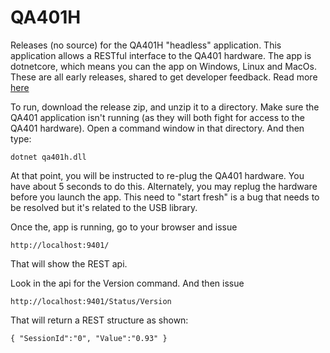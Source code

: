 # QA401H
Releases (no source) for the QA401H "headless" application. This application allows a RESTful interface to the QA401 hardware. The app is dotnetcore, which means you can the app on Windows, Linux and MacOs. These are all early releases, shared to get developer feedback. Read more [here](https://quantasylum.com/blogs/news/qa401-headless-linux) 

To run, download the release zip, and unzip it to a directory. Make sure the QA401 application isn't running (as they will both fight for access to the QA401 hardware). Open a command window in that directory. And then type:

~~~~
dotnet qa401h.dll
~~~~

At that point, you will be instructed to re-plug the QA401 hardware. You have about 5 seconds to do this. Alternately, you may replug the hardware before you launch the app. This need to "start fresh" is a bug that needs to be resolved but it's related to the USB library.

Once the, app is running, go to your browser and issue
~~~~
http://localhost:9401/
~~~~

That will show the REST api.

Look in the api for the Version command. And then issue

~~~~
http://localhost:9401/Status/Version
~~~~

That will return a REST structure as shown:
~~~~
{ "SessionId":"0", "Value":"0.93" }
~~~~~

